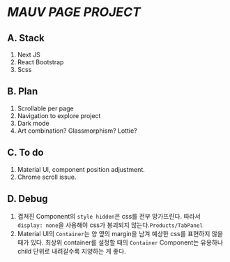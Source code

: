 # *MAUV PAGE PROJECT*

## A. Stack
1. Next JS
2. React Bootstrap
3. Scss

## B. Plan
1. Scrollable per page
2. Navigation to explore project
3. Dark mode
4. Art combination? Glassmorphism? Lottie?

## C. To do
1. Material UI, component position adjustment.
2. Chrome scroll issue.

## D. Debug
1. 겹쳐진 Component의 `style hidden`은 css를 전부 망가뜨린다. 따라서 `display: none`을 사용해야 css가 붕괴되지 않는다.`Products/TabPanel`
2. Material UI의 `Container`는 양 옆의 margin을 남겨 예상한 css를 표현하지 않을 때가 있다. 최상위 container를 설정할 때의 `Container` Component는 유용하나 child 단위로 내려갈수록 지양하는 게 좋다.
